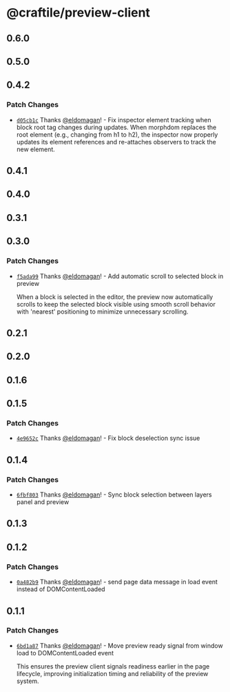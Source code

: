 # @craftile/preview-client

## 0.6.0

## 0.5.0

## 0.4.2

### Patch Changes

- [`d05cb1c`](https://github.com/craftile/editor/commit/d05cb1c9d33a60d1a47112780419f1509b3227fd) Thanks [@eldomagan](https://github.com/eldomagan)! - Fix inspector element tracking when block root tag changes during updates. When morphdom replaces the root element (e.g., changing from h1 to h2), the inspector now properly updates its element references and re-attaches observers to track the new element.

## 0.4.1

## 0.4.0

## 0.3.1

## 0.3.0

### Patch Changes

- [`f5ada99`](https://github.com/craftile/editor/commit/f5ada994be1072d6bbc775ed2186fc41e8a77191) Thanks [@eldomagan](https://github.com/eldomagan)! - Add automatic scroll to selected block in preview

  When a block is selected in the editor, the preview now automatically scrolls to keep the selected block visible using smooth scroll behavior with 'nearest' positioning to minimize unnecessary scrolling.

## 0.2.1

## 0.2.0

## 0.1.6

## 0.1.5

### Patch Changes

- [`4e9652c`](https://github.com/craftile/editor/commit/4e9652c57214b72e8f7b8519fac8aead14297a4c) Thanks [@eldomagan](https://github.com/eldomagan)! - Fix block deselection sync issue

## 0.1.4

### Patch Changes

- [`6fbf803`](https://github.com/craftile/editor/commit/6fbf803067b4bc7b6a56e9813fcb30b8ea7dc564) Thanks [@eldomagan](https://github.com/eldomagan)! - Sync block selection between layers panel and preview

## 0.1.3

## 0.1.2

### Patch Changes

- [`0a482b9`](https://github.com/craftile/editor/commit/0a482b9e3af559ead260d9d82d8752ed34eb8e25) Thanks [@eldomagan](https://github.com/eldomagan)! - send page data message in load event instead of DOMContentLoaded

## 0.1.1

### Patch Changes

- [`6bd1a87`](https://github.com/craftile/editor/commit/6bd1a87e50486464b177901ef7324380c750c4de) Thanks [@eldomagan](https://github.com/eldomagan)! - Move preview ready signal from window load to DOMContentLoaded event

  This ensures the preview client signals readiness earlier in the page lifecycle, improving initialization timing and reliability of the preview system.
